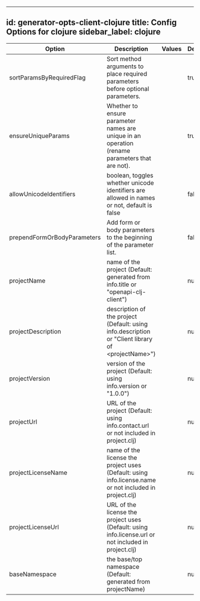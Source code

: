 
---
id: generator-opts-client-clojure
title: Config Options for clojure
sidebar_label: clojure
---

| Option | Description | Values | Default |
| ------ | ----------- | ------ | ------- |
|sortParamsByRequiredFlag|Sort method arguments to place required parameters before optional parameters.| |true|
|ensureUniqueParams|Whether to ensure parameter names are unique in an operation (rename parameters that are not).| |true|
|allowUnicodeIdentifiers|boolean, toggles whether unicode identifiers are allowed in names or not, default is false| |false|
|prependFormOrBodyParameters|Add form or body parameters to the beginning of the parameter list.| |false|
|projectName|name of the project (Default: generated from info.title or &quot;openapi-clj-client&quot;)| |null|
|projectDescription|description of the project (Default: using info.description or &quot;Client library of &lt;projectName&gt;&quot;)| |null|
|projectVersion|version of the project (Default: using info.version or &quot;1.0.0&quot;)| |null|
|projectUrl|URL of the project (Default: using info.contact.url or not included in project.clj)| |null|
|projectLicenseName|name of the license the project uses (Default: using info.license.name or not included in project.clj)| |null|
|projectLicenseUrl|URL of the license the project uses (Default: using info.license.url or not included in project.clj)| |null|
|baseNamespace|the base/top namespace (Default: generated from projectName)| |null|
